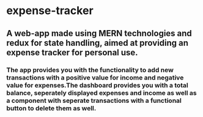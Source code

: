 # expense-tracker
## A web-app made using MERN technologies and redux for state handling, aimed at providing an expense tracker for personal use.
### The app provides you with the functionality to add new transactions with a positive value for income and negative value for expenses.The dashboard provides you with a total balance, seperately displayed expenses and income as well as a component with seperate transactions with a functional button to delete them as well.
